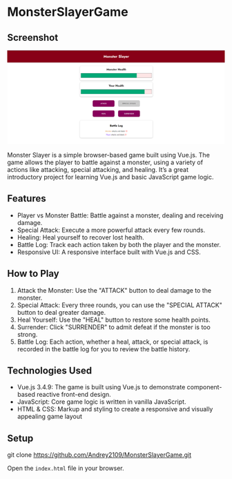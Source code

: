 # MonsterSlayerGame

## Screenshot
![Game Screenshot](prj-monster-01-starting-setup/image/screenshot_game.png)


Monster Slayer is a simple browser-based game built using Vue.js. The game allows the player to battle against a monster, using a variety of actions like attacking, special attacking, and healing. It’s a great introductory project for learning Vue.js and basic JavaScript game logic.

## Features
- Player vs Monster Battle: Battle against a monster, dealing and receiving damage.
- Special Attack: Execute a more powerful attack every few rounds.
- Healing: Heal yourself to recover lost health.
- Battle Log: Track each action taken by both the player and the monster.
- Responsive UI: A responsive interface built with Vue.js and CSS.

## How to Play
1. Attack the Monster: Use the "ATTACK" button to deal damage to the monster.
2. Special Attack: Every three rounds, you can use the "SPECIAL ATTACK" button to deal greater damage.
3. Heal Yourself: Use the "HEAL" button to restore some health points.
4. Surrender: Click "SURRENDER" to admit defeat if the monster is too strong.
5. Battle Log: Each action, whether a heal, attack, or special attack, is recorded in the battle log for you to review the battle history.

## Technologies Used
- Vue.js 3.4.9: The game is built using Vue.js to demonstrate component-based reactive front-end design.
- JavaScript: Core game logic is written in vanilla JavaScript.
- HTML & CSS: Markup and styling to create a responsive and visually appealing game layout

## Setup

git clone <https://github.com/Andrey2109/MonsterSlayerGame.git>

Open the `index.html` file in your browser.
